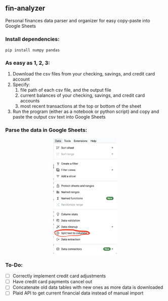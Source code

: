 ## fin-analyzer
Personal finances data parser and organizer for easy copy-paste into Google Sheets

### Install dependencies:
```
pip install numpy pandas
```

### As easy as 1, 2, 3:
1. Download the csv files from your checking, savings, and credit card account
2. Specify: 
    1. file path of each csv file, and the output file
    2. current balances of your checking, savings, and credit card accounts
    3. most recent transactions at the top or bottom of the sheet
3. Run the program (either as a notebook or python script) and copy and paste the output csv text into Google Sheets 

### Parse the data in Google Sheets:
<p align="center">
    <img alt="Google Sheets Import info" src="Sheets_info.png" width="200">
</p>

### To-Do:
- [ ] Correctly implement credit card adjustments
- [ ] Have credit card payments cancel out
- [ ] Concatenate old data tables with new ones as more data is downloaded
- [ ] Plaid API to get current financial data instead of manual import
